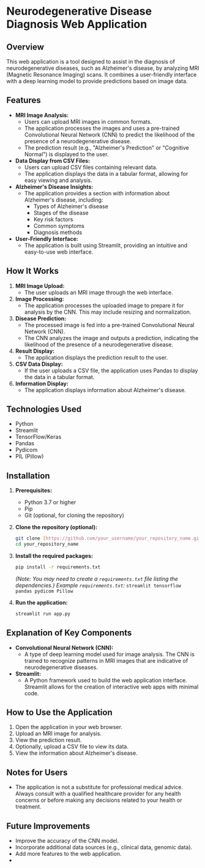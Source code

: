# Neurodegenerative Disease Diagnosis Web Application

## Overview

This web application is a tool designed to assist in the diagnosis of neurodegenerative diseases, such as Alzheimer's disease, by analyzing MRI (Magnetic Resonance Imaging) scans. It combines a user-friendly interface with a deep learning model to provide predictions based on image data.

## Features

* **MRI Image Analysis:**
    * Users can upload MRI images in common formats.
    * The application processes the images and uses a pre-trained Convolutional Neural Network (CNN) to predict the likelihood of the presence of a neurodegenerative disease.
    * The prediction result (e.g., "Alzheimer's Prediction" or "Cognitive Normal") is displayed to the user.
* **Data Display from CSV Files:**
    * Users can upload CSV files containing relevant data.
    * The application displays the data in a tabular format, allowing for easy viewing and analysis.
* **Alzheimer's Disease Insights:**
    * The application provides a section with information about Alzheimer's disease, including:
        * Types of Alzheimer's disease
        * Stages of the disease
        * Key risk factors
        * Common symptoms
        * Diagnosis methods
* **User-Friendly Interface:**
    * The application is built using Streamlit, providing an intuitive and easy-to-use web interface.

## How It Works

1.  **MRI Image Upload:**
    * The user uploads an MRI image through the web interface.
2.  **Image Processing:**
    * The application processes the uploaded image to prepare it for analysis by the CNN. This may include resizing and normalization.
3.  **Disease Prediction:**
    * The processed image is fed into a pre-trained Convolutional Neural Network (CNN).
    * The CNN analyzes the image and outputs a prediction, indicating the likelihood of the presence of a neurodegenerative disease.
4.  **Result Display:**
    * The application displays the prediction result to the user.
5.  **CSV Data Display:**
    * If the user uploads a CSV file, the application uses Pandas to display the data in a tabular format.
6.  **Information Display:**
     * The application displays information about Alzheimer's disease.

## Technologies Used

* Python
* Streamlit
* TensorFlow/Keras
* Pandas
* Pydicom
* PIL (Pillow)

## Installation

1.  **Prerequisites:**
    * Python 3.7 or higher
    * Pip
    * Git (optional, for cloning the repository)

2.  **Clone the repository (optional):**
    ```bash
    git clone [https://github.com/your_username/your_repository_name.git](https://github.com/your_username/your_repository_name.git)
    cd your_repository_name
    ```

3.  **Install the required packages:**
    ```bash
    pip install -r requirements.txt
    ```
    *(Note: You may need to create a `requirements.txt` file listing the dependencies.)*
    *Example `requirements.txt`:*
        ```
        streamlit
        tensorflow
        pandas
        pydicom
        Pillow
        ```

4.  **Run the application:**
    ```bash
    streamlit run app.py
    ```

##   Explanation of Key Components

* **Convolutional Neural Network (CNN):**
    * A type of deep learning model used for image analysis.  The CNN is trained to recognize patterns in MRI images that are indicative of neurodegenerative diseases.
* **Streamlit:**
    * A Python framework used to build the web application interface.  Streamlit allows for the creation of interactive web apps with minimal code.

##   How to Use the Application

1.  Open the application in your web browser.
2.  Upload an MRI image for analysis.
3.  View the prediction result.
4.  Optionally, upload a CSV file to view its data.
5.  View the information about Alzheimer's disease.

##   Notes for Users
* The application is not a substitute for professional medical advice.  Always consult with a qualified healthcare provider for any health concerns or before making any decisions related to your health or treatment.

##   Future Improvements
* Improve the accuracy of the CNN model.
* Incorporate additional data sources (e.g., clinical data, genomic data).
* Add more features to the web application.
* 
